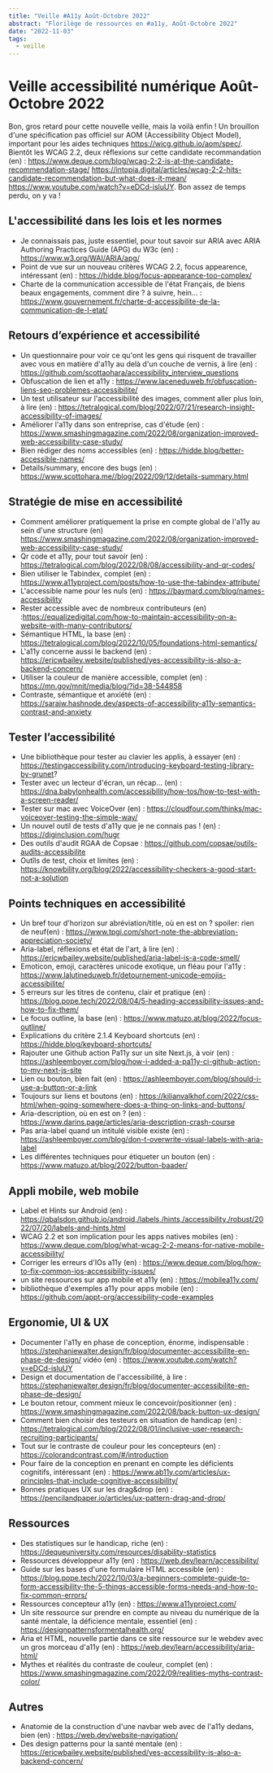 ```yaml
---
title: "Veille #A11y Août-Octobre 2022"
abstract: "Florilège de ressources en #a11y, Août-Octobre 2022"
date: "2022-11-03"
tags:
  - veille
---
```


# Veille accessibilité numérique Août-Octobre 2022
Bon, gros retard pour cette nouvelle veille, mais la voilà enfin !
Un brouillon d'une spécification pas officiel sur AOM (Accessibility Object Model), important pour les aides techniques https://wicg.github.io/aom/spec/. 
Bientôt les WCAG 2.2, deux réflexions sur cette candidate recommandation (en) : https://www.deque.com/blog/wcag-2-2-is-at-the-candidate-recommendation-stage/ https://intopia.digital/articles/wcag-2-2-hits-candidate-recommendation-but-what-does-it-mean/ https://www.youtube.com/watch?v=eDCd-isluUY. 
Bon assez de temps perdu, on y va !

## L'accessibilité dans les lois et les normes
- Je connaissais pas, juste essentiel, pour tout savoir sur ARIA avec ARIA Authoring Practices Guide (APG) du W3c (en) : https://www.w3.org/WAI/ARIA/apg/
- Point de vue sur un nouveau critères WCAG 2.2, focus appearence, intéressant (en) : https://hidde.blog/focus-appearance-too-complex/
- Charte de la communication accessible de l'état Français, de biens beaux engagements, comment dire ? à suivre, hein... : https://www.gouvernement.fr/charte-d-accessibilite-de-la-communication-de-l-etat/ 

## Retours d’expérience et accessibilité
- Un questionnaire pour voir ce qu'ont les gens qui risquent de travailler avec vous en matière d'a11y au delà d'un couche de vernis, à lire (en) : https://github.com/scottaohara/accessibility_interview_questions 
- Obfuscation de lien et a11y : https://www.laceneduweb.fr/obfuscation-liens-seo-problemes-accessibilite/
- Un test utilisateur sur l'accessibilité des images, comment aller plus loin, à lire (en) : https://tetralogical.com/blog/2022/07/21/research-insight-accessibility-of-images/ 
- Améliorer l'a11y dans son entreprise, cas d'étude (en) : https://www.smashingmagazine.com/2022/08/organization-improved-web-accessibility-case-study/
- Bien rédiger des noms accessibles (en) : https://hidde.blog/better-accessible-names/
- Details/summary, encore des bugs (en) : https://www.scottohara.me//blog/2022/09/12/details-summary.html

## Stratégie de mise en accessibilité 
- Comment améliorer pratiquement la prise en compte global de l'a11y au sein d'une structure (en) https://www.smashingmagazine.com/2022/08/organization-improved-web-accessibility-case-study/
- Qr code et a11y, pour tout savoir (en) : https://tetralogical.com/blog/2022/08/08/accessibility-and-qr-codes/
- Bien utiliser le Tabindex, complet (en) : https://www.a11yproject.com/posts/how-to-use-the-tabindex-attribute/
- L'accessible name pour les nuls (en) : https://baymard.com/blog/names-accessibility
- Rester accessible avec de nombreux contributeurs (en) :https://equalizedigital.com/how-to-maintain-accessibility-on-a-website-with-many-contributors/ 
- Sémantique HTML, la base (en) : https://tetralogical.com/blog/2022/10/05/foundations-html-semantics/
- L'a11y concerne aussi le backend (en) : https://ericwbailey.website/published/yes-accessibility-is-also-a-backend-concern/
- Utiliser la couleur de manière accessible, complet (en) : https://mn.gov/mnit/media/blog/?id=38-544858
- Contraste, sémantique et anxiété (en) : https://sarajw.hashnode.dev/aspects-of-accessibility-a11y-semantics-contrast-and-anxiety

## Tester l’accessibilité
- Une bibliothèque pour tester au clavier les applis, à essayer (en) : https://testingaccessibility.com/introducing-keyboard-testing-library-by-grunet? 
- Tester avec un lecteur d'écran, un récap... (en) : https://dna.babylonhealth.com/accessibility/how-tos/how-to-test-with-a-screen-reader/ 
- Tester sur mac avec VoiceOver (en) : https://cloudfour.com/thinks/mac-voiceover-testing-the-simple-way/
- Un nouvel outil de tests d'a11y que je ne connais pas ! (en) : https://diginclusion.com/hugr 
- Des outils d'audit RGAA de Copsae : https://github.com/copsae/outils-audits-accessibilite
- Outîls de test, choix et limites (en) : https://knowbility.org/blog/2022/accessibility-checkers-a-good-start-not-a-solution

## Points techniques en accessibilité
- Un bref tour d'horizon sur abréviation/title, où en est on ? spoiler: rien de neuf(en) : https://www.tpgi.com/short-note-the-abbreviation-appreciation-society/ 
- Aria-label, réflexions et état de l'art, à lire (en) : https://ericwbailey.website/published/aria-label-is-a-code-smell/
- Emoticon, emoji, caractères unicode exotique, un fléau pour l'a11y : https://www.lalutineduweb.fr/detournement-unicode-emojis-accessibilite/
- 5 erreurs sur les titres de contenu, clair et pratique  (en) : https://blog.pope.tech/2022/08/04/5-heading-accessibility-issues-and-how-to-fix-them/ 
- Le focus outline, la base (en) : https://www.matuzo.at/blog/2022/focus-outline/
- Explications du critère 2.1.4 Keyboard shortcuts (en) : https://hidde.blog/keyboard-shortcuts/
- Rajouter une Github action Pa11y sur un site Next.js, à voir (en) : https://ashleemboyer.com/blog/how-i-added-a-pa11y-ci-github-action-to-my-next-js-site
- Lien ou bouton, bien fait (en) : https://ashleemboyer.com/blog/should-i-use-a-button-or-a-link
- Toujours sur liens et boutons (en) : https://kilianvalkhof.com/2022/css-html/when-going-somewhere-does-a-thing-on-links-and-buttons/
- Aria-description, où en est on ? (en) : https://www.darins.page/articles/aria-description-crash-course
- Pas aria-label quand un intitulé visible existe (en) : https://ashleemboyer.com/blog/don-t-overwrite-visual-labels-with-aria-label
- Les différentes techniques pour étiqueter un bouton (en) : https://www.matuzo.at/blog/2022/button-baader/

## Appli mobile, web mobile
- Label et Hints sur Android (en) : https://qbalsdon.github.io/android,/labels,/hints,/accessibility,/robust/2022/07/20/labels-and-hints.html
- WCAG 2.2 et son implication pour les apps natives mobiles (en) : https://www.deque.com/blog/what-wcag-2-2-means-for-native-mobile-accessibility/
- Corriger les erreurs d'IOs a11y (en) : https://www.deque.com/blog/how-to-fix-common-ios-accessibility-issues/
- un site ressources sur app mobile et a11y (en) : https://mobilea11y.com/
- bibliothèque d'exemples a11y pour apps mobile (en) : https://github.com/appt-org/accessibility-code-examples

## Ergonomie, UI & UX
- Documenter l'a11y en phase de conception, énorme, indispensable : https://stephaniewalter.design/fr/blog/documenter-accessibilite-en-phase-de-design/ vidéo (en) : https://www.youtube.com/watch?v=eDCd-isluUY
- Design et documentation de l'accessibilité, à lire : https://stephaniewalter.design/fr/blog/documenter-accessibilite-en-phase-de-design/
- Le bouton retour, comment mieux le concevoir/positionner (en) : https://www.smashingmagazine.com/2022/08/back-button-ux-design/ 
- Comment bien choisir des testeurs en situation de handicap (en) : https://tetralogical.com/blog/2022/08/01/inclusive-user-research-recruiting-participants/
- Tout sur le contraste de couleur pour les concepteurs (en) : https://colorandcontrast.com/#/introduction
- Pour faire de la conception en prenant en compte les déficients cognitifs, intéressant (en) : https://www.ab11y.com/articles/ux-principles-that-include-cognitive-accessibility/ 
- Bonnes pratiques UX sur les drag&drop (en) : https://pencilandpaper.io/articles/ux-pattern-drag-and-drop/

## Ressources
- Des statistiques sur le handicap, riche (en) : https://dequeuniversity.com/resources/disability-statistics
- Ressources développeur a11y (en) : https://web.dev/learn/accessibility/
- Guide sur les bases d'une formulaire HTML accessible (en) : https://blog.pope.tech/2022/10/03/a-beginners-complete-guide-to-form-accessibility-the-5-things-accessible-forms-needs-and-how-to-fix-common-errors/
- Ressources concepteur a11y (en) : https://www.a11yproject.com/
- Un site ressource sur prendre en compte au niveau du numérique de la santé mentale, la déficience mentale, essentiel (en) : https://designpatternsformentalhealth.org/
- Aria et HTML, nouvelle partie dans ce site ressource sur le webdev avec un gros morceau d'a11y (en) : https://web.dev/learn/accessibility/aria-html/
- Mythes et réalités du contraste de couleur, complet (en) :  https://www.smashingmagazine.com/2022/09/realities-myths-contrast-color/

## Autres
- Anatomie de la construction d'une navbar web avec de l'a11y dedans, bien (en) : https://web.dev/website-navigation/
- Des design patterns pour la santé mentale (en) : https://ericwbailey.website/published/yes-accessibility-is-also-a-backend-concern/